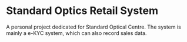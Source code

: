 
# Standard Optics Retail System


A personal project dedicated for Standard Optical Centre. The system is mainly a e-KYC system, which can also record sales data.
